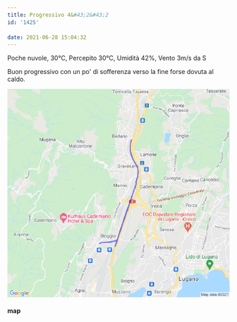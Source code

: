```yaml
---
title: Progressivo 4&#43;2&#43;2
id: '1425'

date: 2021-06-28 15:04:32
---
```


Poche nuvole, 30°C, Percepito 30°C, Umidità 42%, Vento 3m/s da S

Buon progressivo con un po' di sofferenza verso la fine forse dovuta al caldo.

![image](/images/2021/08/20210628-activity-map.png)

#### map
